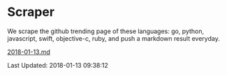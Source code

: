 # Scraper

We scrape the github trending page of these languages: go, python, javascript, swift, objective-c, ruby, and push a markdown result everyday.

[2018-01-13.md](https://github.com/henson/Scraper/blob/master/2018-01-13.md)

Last Updated: 2018-01-13 09:38:12